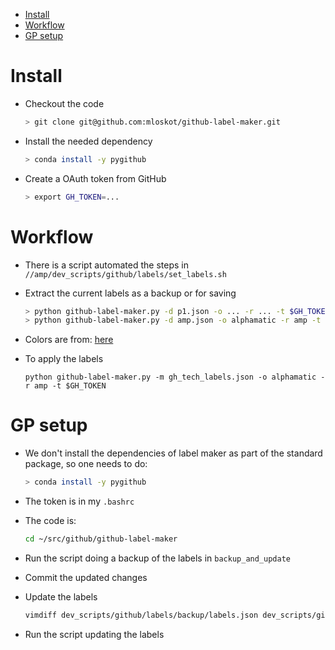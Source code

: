 <!--ts-->
   * [Install](#install)
   * [Workflow](#workflow)
   * [GP setup](#gp-setup)



<!--te-->

# Install

- Checkout the code

  ```bash
  > git clone git@github.com:mloskot/github-label-maker.git
  ```

- Install the needed dependency

  ```bash
  > conda install -y pygithub
  ```

- Create a OAuth token from GitHub

  ```bash
  > export GH_TOKEN=...
  ```

# Workflow

- There is a script automated the steps in
  `//amp/dev_scripts/github/labels/set_labels.sh`

- Extract the current labels as a backup or for saving

  ```bash
  > python github-label-maker.py -d p1.json -o ... -r ... -t $GH_TOKEN
  > python github-label-maker.py -d amp.json -o alphamatic -r amp -t $GH_TOKEN
  ```

- Colors are from:
  [here](https://github.com/ManageIQ/guides/blob/master/labels.md)

- To apply the labels
  ```
  python github-label-maker.py -m gh_tech_labels.json -o alphamatic -r amp -t $GH_TOKEN
  ```

# GP setup

- We don't install the dependencies of label maker as part of the standard
  package, so one needs to do:

  ```bash
  > conda install -y pygithub
  ```

- The token is in my `.bashrc`

- The code is:

  ```bash
  cd ~/src/github/github-label-maker
  ```

- Run the script doing a backup of the labels in `backup_and_update`

- Commit the updated changes

- Update the labels

  ```bash
  vimdiff dev_scripts/github/labels/backup/labels.json dev_scripts/github/labels/gh_tech_labels.json
  ```

- Run the script updating the labels
